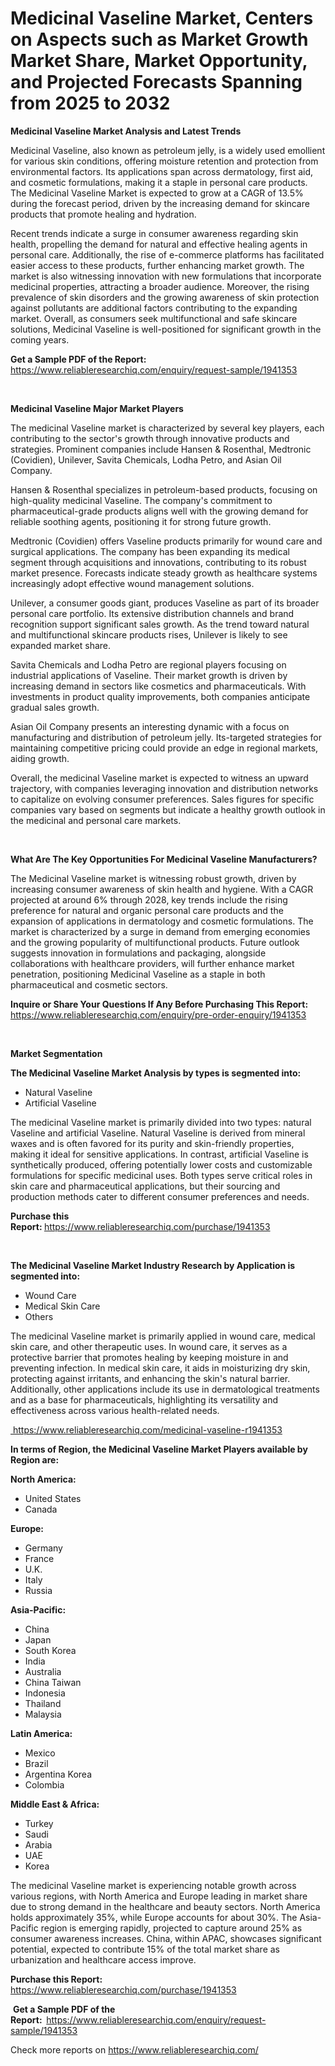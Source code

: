 <p><h1>Medicinal Vaseline Market, Centers on Aspects such as Market Growth Market Share, Market Opportunity, and Projected Forecasts Spanning from 2025 to 2032</h1></p><p><strong>Medicinal Vaseline Market Analysis and Latest Trends</strong></p>
<p><p>Medicinal Vaseline, also known as petroleum jelly, is a widely used emollient for various skin conditions, offering moisture retention and protection from environmental factors. Its applications span across dermatology, first aid, and cosmetic formulations, making it a staple in personal care products. The Medicinal Vaseline Market is expected to grow at a CAGR of 13.5% during the forecast period, driven by the increasing demand for skincare products that promote healing and hydration.</p><p>Recent trends indicate a surge in consumer awareness regarding skin health, propelling the demand for natural and effective healing agents in personal care. Additionally, the rise of e-commerce platforms has facilitated easier access to these products, further enhancing market growth. The market is also witnessing innovation with new formulations that incorporate medicinal properties, attracting a broader audience. Moreover, the rising prevalence of skin disorders and the growing awareness of skin protection against pollutants are additional factors contributing to the expanding market. Overall, as consumers seek multifunctional and safe skincare solutions, Medicinal Vaseline is well-positioned for significant growth in the coming years.</p></p>
<p><strong>Get a Sample PDF of the Report:&nbsp;</strong> <a href="https://www.reliableresearchiq.com/enquiry/request-sample/1941353?utm_campaign=3171&utm_medium=2&utm_source=Github&utm_content=ia&utm_term=01042025&utm_id=medicinal-vaseline">https://www.reliableresearchiq.com/enquiry/request-sample/1941353</a></p>
<p>&nbsp;</p>
<p><strong>Medicinal Vaseline Major Market Players</strong></p>
<p><p>The medicinal Vaseline market is characterized by several key players, each contributing to the sector's growth through innovative products and strategies. Prominent companies include Hansen & Rosenthal, Medtronic (Covidien), Unilever, Savita Chemicals, Lodha Petro, and Asian Oil Company.</p><p>Hansen & Rosenthal specializes in petroleum-based products, focusing on high-quality medicinal Vaseline. The company's commitment to pharmaceutical-grade products aligns well with the growing demand for reliable soothing agents, positioning it for strong future growth.</p><p>Medtronic (Covidien) offers Vaseline products primarily for wound care and surgical applications. The company has been expanding its medical segment through acquisitions and innovations, contributing to its robust market presence. Forecasts indicate steady growth as healthcare systems increasingly adopt effective wound management solutions.</p><p>Unilever, a consumer goods giant, produces Vaseline as part of its broader personal care portfolio. Its extensive distribution channels and brand recognition support significant sales growth. As the trend toward natural and multifunctional skincare products rises, Unilever is likely to see expanded market share.</p><p>Savita Chemicals and Lodha Petro are regional players focusing on industrial applications of Vaseline. Their market growth is driven by increasing demand in sectors like cosmetics and pharmaceuticals. With investments in product quality improvements, both companies anticipate gradual sales growth.</p><p>Asian Oil Company presents an interesting dynamic with a focus on manufacturing and distribution of petroleum jelly. Its-targeted strategies for maintaining competitive pricing could provide an edge in regional markets, aiding growth.</p><p>Overall, the medicinal Vaseline market is expected to witness an upward trajectory, with companies leveraging innovation and distribution networks to capitalize on evolving consumer preferences. Sales figures for specific companies vary based on segments but indicate a healthy growth outlook in the medicinal and personal care markets.</p></p>
<p>&nbsp;</p>
<p><strong>What Are The Key Opportunities For Medicinal Vaseline Manufacturers?</strong></p>
<p><p>The Medicinal Vaseline market is witnessing robust growth, driven by increasing consumer awareness of skin health and hygiene. With a CAGR projected at around 6% through 2028, key trends include the rising preference for natural and organic personal care products and the expansion of applications in dermatology and cosmetic formulations. The market is characterized by a surge in demand from emerging economies and the growing popularity of multifunctional products. Future outlook suggests innovation in formulations and packaging, alongside collaborations with healthcare providers, will further enhance market penetration, positioning Medicinal Vaseline as a staple in both pharmaceutical and cosmetic sectors.</p></p>
<p><strong>Inquire or Share Your Questions If Any Before Purchasing This Report:</strong> <a href="https://www.reliableresearchiq.com/enquiry/pre-order-enquiry/1941353?utm_campaign=3171&utm_medium=2&utm_source=Github&utm_content=ia&utm_term=01042025&utm_id=medicinal-vaseline">https://www.reliableresearchiq.com/enquiry/pre-order-enquiry/1941353</a></p>
<p>&nbsp;</p>
<p><strong>Market Segmentation</strong></p>
<p><strong>The Medicinal Vaseline Market Analysis by types is segmented into:</strong></p>
<p><ul><li>Natural Vaseline</li><li>Artificial Vaseline</li></ul></p>
<p><p>The medicinal Vaseline market is primarily divided into two types: natural Vaseline and artificial Vaseline. Natural Vaseline is derived from mineral waxes and is often favored for its purity and skin-friendly properties, making it ideal for sensitive applications. In contrast, artificial Vaseline is synthetically produced, offering potentially lower costs and customizable formulations for specific medicinal uses. Both types serve critical roles in skin care and pharmaceutical applications, but their sourcing and production methods cater to different consumer preferences and needs.</p></p>
<p><strong>Purchase this Report:&nbsp;</strong><a href="https://www.reliableresearchiq.com/purchase/1941353?utm_campaign=3171&utm_medium=2&utm_source=Github&utm_content=ia&utm_term=01042025&utm_id=medicinal-vaseline">https://www.reliableresearchiq.com/purchase/1941353</a></p>
<p>&nbsp;</p>
<p><strong>The Medicinal Vaseline Market Industry Research by Application is segmented into:</strong></p>
<p><ul><li>Wound Care</li><li>Medical Skin Care</li><li>Others</li></ul></p>
<p><p>The medicinal Vaseline market is primarily applied in wound care, medical skin care, and other therapeutic uses. In wound care, it serves as a protective barrier that promotes healing by keeping moisture in and preventing infection. In medical skin care, it aids in moisturizing dry skin, protecting against irritants, and enhancing the skin's natural barrier. Additionally, other applications include its use in dermatological treatments and as a base for pharmaceuticals, highlighting its versatility and effectiveness across various health-related needs.</p></p>
<p><a href="https://www.reliableresearchiq.com/medicinal-vaseline-r1941353?utm_campaign=3171&utm_medium=2&utm_source=Github&utm_content=ia&utm_term=01042025&utm_id=medicinal-vaseline">&nbsp;https://www.reliableresearchiq.com/medicinal-vaseline-r1941353</a></p>
<p><strong>In terms of Region, the Medicinal Vaseline Market Players available by Region are:</strong></p>
<p>
    <p> <strong> North America: </strong>
        <ul>
            <li>United States</li>
            <li>Canada</li>
        </ul>
        </p> 
    <p> <strong> Europe: </strong>
        <ul>
            <li>Germany</li>
            <li>France</li>
            <li>U.K.</li>
            <li>Italy</li>
            <li>Russia</li>
        </ul>
        </p> 
    <p> <strong> Asia-Pacific: </strong>
        <ul>
            <li>China</li>
            <li>Japan</li>
            <li>South Korea</li>
            <li>India</li>
            <li>Australia</li>
            <li>China Taiwan</li>
            <li>Indonesia</li>
            <li>Thailand</li>
            <li>Malaysia</li>
        </ul>
        </p> 
    <p> <strong> Latin America: </strong>
        <ul>
            <li>Mexico</li>
            <li>Brazil</li>
            <li>Argentina Korea</li>
            <li>Colombia</li>
        </ul>
        </p> 
    <p> <strong> Middle East & Africa: </strong>
        <ul>
            <li>Turkey</li>
            <li>Saudi</li>
            <li>Arabia</li>
            <li>UAE</li>
            <li>Korea</li>
        </ul>
    </p>
    </p>
<p><p>The medicinal Vaseline market is experiencing notable growth across various regions, with North America and Europe leading in market share due to strong demand in the healthcare and beauty sectors. North America holds approximately 35%, while Europe accounts for about 30%. The Asia-Pacific region is emerging rapidly, projected to capture around 25% as consumer awareness increases. China, within APAC, showcases significant potential, expected to contribute 15% of the total market share as urbanization and healthcare access improve.</p></p>
<p><strong>Purchase this Report: </strong><a href="https://www.reliableresearchiq.com/purchase/1941353?utm_campaign=3171&utm_medium=2&utm_source=Github&utm_content=ia&utm_term=01042025&utm_id=medicinal-vaseline">https://www.reliableresearchiq.com/purchase/1941353</a></p>
<p>&nbsp;<strong>Get a Sample PDF of the Report:&nbsp;&nbsp;</strong><a href="https://www.reliableresearchiq.com/enquiry/request-sample/1941353?utm_campaign=3171&utm_medium=2&utm_source=Github&utm_content=ia&utm_term=01042025&utm_id=medicinal-vaseline">https://www.reliableresearchiq.com/enquiry/request-sample/1941353</a></p>
<p><strong></strong></p>
<p>Check more reports on <a href="https://www.reliableresearchiq.com/?utm_campaign=3171&utm_medium=2&utm_source=Github&utm_content=ia&utm_term=01042025&utm_id=medicinal-vaseline">https://www.reliableresearchiq.com/</a></p>